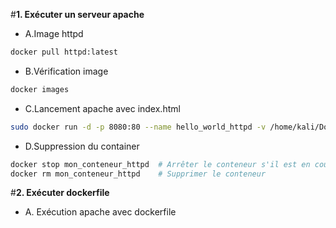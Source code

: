 
#__1. Exécuter un serveur apache__
- A.Image httpd
```bash
docker pull httpd:latest
```

- B.Vérification image
```bash
docker images
```
- C.Lancement apache avec index.html
```bash
sudo docker run -d -p 8080:80 --name hello_world_httpd -v /home/kali/Documents/TP_Docker/TP_DOCKER_1/html/index>
```
- D.Suppression du container
```bash
docker stop mon_conteneur_httpd  # Arrêter le conteneur s'il est en cours d'exécution
docker rm mon_conteneur_httpd    # Supprimer le conteneur
```

#__2. Exécuter dockerfile__
- A. Exécution apache avec dockerfile

